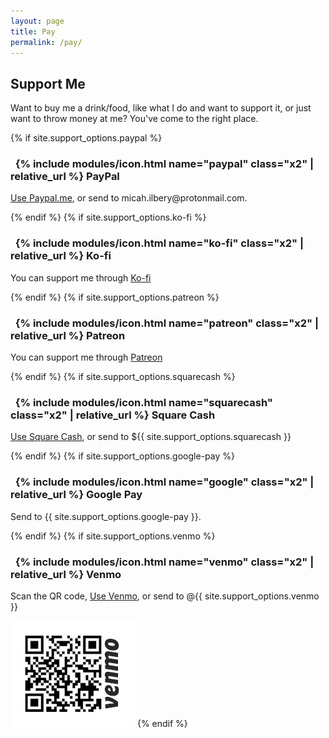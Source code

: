```yaml
---
layout: page
title: Pay
permalink: /pay/
---
```

<section>
  <h1 class="accent-lined">Support Me</h1>
  <p>Want to buy me a drink/food, like what I do and want to support it, or just want to throw money at me? You've come to the right place.</p>
  <div class="constrained">
    {% if site.support_options.paypal %}
    <h3>
      &nbsp;
      {% include modules/icon.html name="paypal" class="x2" | relative_url %}
      <span class="accent-lined">PayPal</span>
    </h3>
    <p><a href="https://paypal.me/{{ site.support_options.paypal }}" class="paypal">Use Paypal.me</a>, or send to micah.ilbery@protonmail.com.</p>
    {% endif %}
    {% if site.support_options.ko-fi %}
    <h3>
      &nbsp;
      {% include modules/icon.html name="ko-fi" class="x2" | relative_url %}
      <span class="accent-lined">Ko-fi</span>
    </h3>
    <p>You can support me through <a href="https://ko-fi.com/{{ site.support_options.ko-fi }}" class="ko-fi">Ko-fi</a></p>
    {% endif %}
    {% if site.support_options.patreon %}
    <h3>
      &nbsp;
      {% include modules/icon.html name="patreon" class="x2" | relative_url %}
      <span class="accent-lined">Patreon
    </h3>
    <p>You can support me through <a href="https://patreon.com/{{ site.support_options.patreon }}" class="patreon">Patreon</a></p>
    {% endif %}
    {% if site.support_options.squarecash %}
    <h3>
      &nbsp;
      {% include modules/icon.html name="squarecash" class="x2" | relative_url %}
      <span class="accent-lined">Square Cash</span>
    </h3>
    <p><a href="https://cash.app/${{ site.support_options.squarecash }}" class="squarecash">Use Square Cash</a>, or send to ${{ site.support_options.squarecash }}</p>
    {% endif %}
    {% if site.support_options.google-pay %}
    <h3>
      &nbsp;
      {% include modules/icon.html name="google" class="x2" | relative_url %}
      <span class="accent-lined">Google Pay</span>
    </h3>
    <p>Send to {{ site.support_options.google-pay }}.</p>
    {% endif %}
    {% if site.support_options.venmo %}
    <h3>
      &nbsp;
      {% include modules/icon.html name="venmo" class="x2" | relative_url %}
      <span class="accent-lined">Venmo</span>
    </h3>
    <p>Scan the QR code, <a href="https://venmo.com/{{ site.support_options.venmo }}" class="venmo">Use Venmo</a>, or send to @{{ site.support_options.venmo }}</p>
    <picture>
      <source srcset="/assets/images/venmo-qr.webp" type="image/webp">
      <img src="/assets/images/venmo-qr.jpg" alt="Venmo QR code">
    </picture>
    {% endif %}
  </div>
</section>
